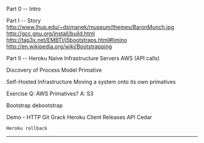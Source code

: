 Part 0  -- Intro

Part I  -- Story
  http://www.lhup.edu/~dsimanek/museum/themes/BaronMunch.jpg
  http://gcc.gnu.org/install/build.html
  http://tap3x.net/EMBTI/j5bootstraps.html#limino
  http://en.wikipedia.org/wiki/Bootstrapping

Part II -- Heroku
  Naive Infrastructure
    Servers
    AWS (API calls)

  Discovery of Process Model
    Primative

  Self-Hosted Infrastructure
    Moving a system onto its own primatives

  Exercise
    Q: AWS Primatives?
    A: S3

  Bootstrap
    debootstrap

  Demo - HTTP Git
    Grack
    Heroku Client
    Releases API
    Cedar

    Heroku rollback

  ----

  